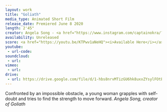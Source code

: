 ```yaml
---
layout: work
title: "Goliath"
media_type: Animated Short Film
release_date: Premiered June 8 2020
length: 2'45"
creator: Angela Song - <a href="https://www.instagram.com/captainokra/?hl=en"><i>@captainokra</i></a>
availability: Unreleased
score: <a href="https://youtu.be/KTPwv1aNeHQ"><i>Available Here</i></a>
youtube:
 - url-code:
soundcloud: 
 - url:
vimeo:
 - url:
drive:
 - url: https://drive.google.com/file/d/1-hbs8nrvMTizGU6hk8uxxZYsylFOtEap/view?usp=sharing
---
```


<span class="teaser">Confronted by an impossible obstacle, a young woman grapples with self-doubt and tries to find the strength to move forward.</span>
<cite>Angela Song, creator of _Goliath_</cite>